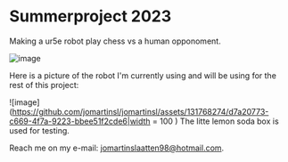 # Summerproject 2023

Making a ur5e robot play chess vs a human opponoment. 

![image](https://github.com/jomartinsl/jomartinsl/assets/131768274/8dba7635-0e25-4945-98a5-6512dbd2c9fd)

Here is a picture of the robot I'm currently using and will be using for the rest of this project:

![image](https://github.com/jomartinsl/jomartinsl/assets/131768274/d7a20773-c669-4f7a-9223-bbee51f2cde6|width = 100 ) 
The litte lemon soda box is used for testing.






Reach me on my e-mail: jomartinslaatten98@hotmail.com.

